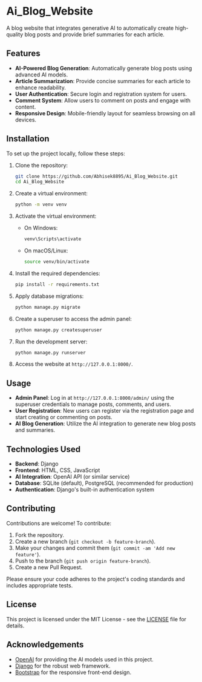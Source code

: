 # Ai\_Blog\_Website

A blog website that integrates generative AI to automatically create high-quality blog posts and provide brief summaries for each article.

## Features

* **AI-Powered Blog Generation**: Automatically generate blog posts using advanced AI models.
* **Article Summarization**: Provide concise summaries for each article to enhance readability.
* **User Authentication**: Secure login and registration system for users.
* **Comment System**: Allow users to comment on posts and engage with content.
* **Responsive Design**: Mobile-friendly layout for seamless browsing on all devices.

## Installation

To set up the project locally, follow these steps:

1. Clone the repository:

   ```bash
   git clone https://github.com/Abhisek8895/Ai_Blog_Website.git
   cd Ai_Blog_Website
   ```

2. Create a virtual environment:

   ```bash
   python -m venv venv
   ```

3. Activate the virtual environment:

   * On Windows:

     ```bash
     venv\Scripts\activate
     ```

   * On macOS/Linux:

     ```bash
     source venv/bin/activate
     ```

4. Install the required dependencies:

   ```bash
   pip install -r requirements.txt
   ```

5. Apply database migrations:

   ```bash
   python manage.py migrate
   ```

6. Create a superuser to access the admin panel:

   ```bash
   python manage.py createsuperuser
   ```

7. Run the development server:

   ```bash
   python manage.py runserver
   ```

8. Access the website at `http://127.0.0.1:8000/`.

## Usage

* **Admin Panel**: Log in at `http://127.0.0.1:8000/admin/` using the superuser credentials to manage posts, comments, and users.
* **User Registration**: New users can register via the registration page and start creating or commenting on posts.
* **AI Blog Generation**: Utilize the AI integration to generate new blog posts and summaries.

## Technologies Used

* **Backend**: Django
* **Frontend**: HTML, CSS, JavaScript
* **AI Integration**: OpenAI API (or similar service)
* **Database**: SQLite (default), PostgreSQL (recommended for production)
* **Authentication**: Django's built-in authentication system

## Contributing

Contributions are welcome! To contribute:

1. Fork the repository.
2. Create a new branch (`git checkout -b feature-branch`).
3. Make your changes and commit them (`git commit -am 'Add new feature'`).
4. Push to the branch (`git push origin feature-branch`).
5. Create a new Pull Request.

Please ensure your code adheres to the project's coding standards and includes appropriate tests.

## License

This project is licensed under the MIT License - see the [LICENSE](LICENSE) file for details.

## Acknowledgements

* [OpenAI](https://openai.com/) for providing the AI models used in this project.
* [Django](https://www.djangoproject.com/) for the robust web framework.
* [Bootstrap](https://getbootstrap.com/) for the responsive front-end design.
